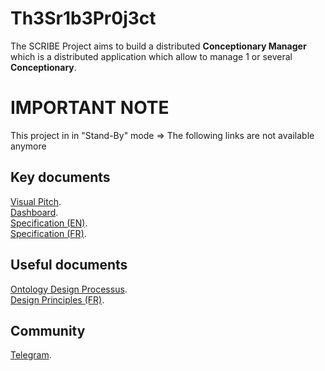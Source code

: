 Th3Sr1b3Pr0j3ct
==
The SCRIBE Project aims to build a distributed **Conceptionary Manager** which is a distributed application which allow to manage 1 or several **Conceptionary**. 

IMPORTANT NOTE
==
This project in in "Stand-By" mode 
=> The following links are not available anymore

Key documents
-
<a href="http://bit.ly/2HTCL9k">Visual Pitch</a>.  
<a href="http://bit.ly/2TFAOys">Dashboard</a>.  
<a href="http://bit.ly/2HTpM6K">Specification (EN)</a>.  
<a href="http://bit.ly/2UeH9FK">Specification (FR)</a>.  

Useful documents
-
<a href="http://bit.ly/2G9qF8R">Ontology Design Processus</a>.  
<a href="http://bit.ly/2UgtDCf">Design Principles (FR)</a>.  

Community
-
<a href="https://t.me/TheScribeProject">Telegram</a>.  
